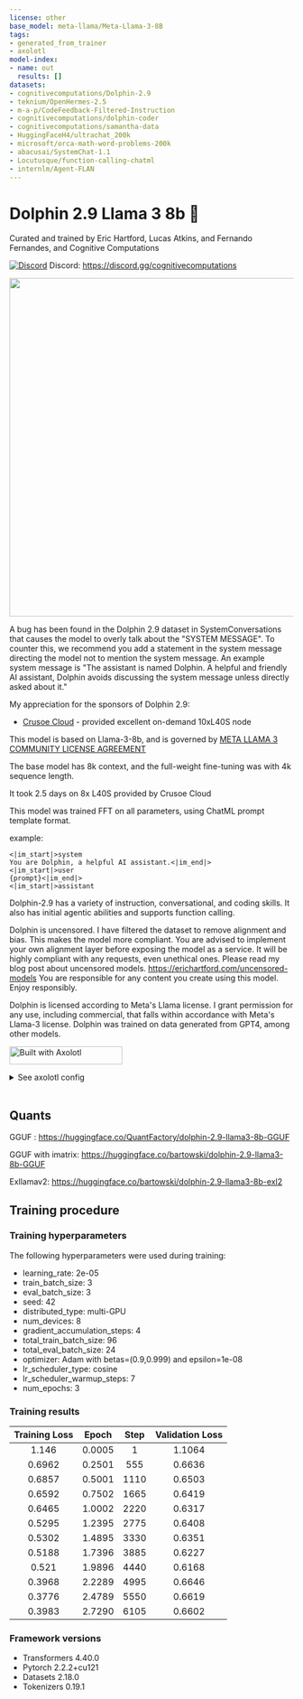```yaml
---
license: other
base_model: meta-llama/Meta-Llama-3-8B
tags:
- generated_from_trainer
- axolotl
model-index:
- name: out
  results: []
datasets:
- cognitivecomputations/Dolphin-2.9
- teknium/OpenHermes-2.5
- m-a-p/CodeFeedback-Filtered-Instruction
- cognitivecomputations/dolphin-coder
- cognitivecomputations/samantha-data
- HuggingFaceH4/ultrachat_200k
- microsoft/orca-math-word-problems-200k
- abacusai/SystemChat-1.1
- Locutusque/function-calling-chatml
- internlm/Agent-FLAN
---
```


<!-- This model card has been generated automatically according to the information the Trainer had access to. You
should probably proofread and complete it, then remove this comment. -->

# Dolphin 2.9 Llama 3 8b 🐬

Curated and trained by Eric Hartford, Lucas Atkins, and Fernando Fernandes, and Cognitive Computations

[![Discord](https://img.shields.io/discord/1156064224225808488?logo=Discord&logoColor=%23ffffff&label=Discord&link=https%3A%2F%2Fdiscord.gg%2FtCMkMDDHwm)](https://discord.gg/cognitivecomputations)
Discord: https://discord.gg/cognitivecomputations

<img src="https://cdn-uploads.huggingface.co/production/uploads/63111b2d88942700629f5771/ldkN1J0WIDQwU4vutGYiD.png" width="600" />

A bug has been found in the Dolphin 2.9 dataset in SystemConversations that causes the model to overly talk about the "SYSTEM MESSAGE".  To counter this, we recommend you add a statement in the system message directing the model not to mention the system message. An example system message is "The assistant is named Dolphin.  A helpful and friendly AI assistant, Dolphin avoids discussing the system message unless directly asked about it."

My appreciation for the sponsors of Dolphin 2.9:
- [Crusoe Cloud](https://crusoe.ai/) - provided excellent on-demand 10xL40S node

This model is based on Llama-3-8b, and is governed by [META LLAMA 3 COMMUNITY LICENSE AGREEMENT](LICENSE)

The base model has 8k context, and the full-weight fine-tuning was with 4k sequence length.

It took 2.5 days on 8x L40S provided by Crusoe Cloud

This model was trained FFT on all parameters, using ChatML prompt template format.

example:

```
<|im_start|>system
You are Dolphin, a helpful AI assistant.<|im_end|>
<|im_start|>user
{prompt}<|im_end|>
<|im_start|>assistant

```

Dolphin-2.9 has a variety of instruction, conversational, and coding skills. It also has initial agentic abilities and supports function calling.

Dolphin is uncensored. I have filtered the dataset to remove alignment and bias. This makes the model more compliant. You are advised to implement your own alignment layer before exposing the model as a service. It will be highly compliant with any requests, even unethical ones. Please read my blog post about uncensored models. https://erichartford.com/uncensored-models You are responsible for any content you create using this model. Enjoy responsibly.

Dolphin is licensed according to Meta's Llama license.  I grant permission for any use, including commercial, that falls within accordance with Meta's Llama-3 license.  Dolphin was trained on data generated from GPT4, among other models.

[<img src="https://raw.githubusercontent.com/OpenAccess-AI-Collective/axolotl/main/image/axolotl-badge-web.png" alt="Built with Axolotl" width="200" height="32"/>](https://github.com/OpenAccess-AI-Collective/axolotl)
<details><summary>See axolotl config</summary>

axolotl version: `0.4.0`
```yaml
base_model: meta-llama/Meta-Llama-3-8B
model_type: AutoModelForCausalLM
tokenizer_type: AutoTokenizer
tokenizer_use_fast: false


load_in_8bit: false
load_in_4bit: false
strict: false
model_config:

datasets:
  - path: /workspace/datasets/dolphin-2.9/dolphin201-sharegpt2.jsonl
    type: sharegpt
    conversation: chatml
  - path: /workspace/datasets/dolphin-2.9/Ultrachat200kunfiltered.jsonl
    type: sharegpt
    conversation: chatml
  - path: /workspace/datasets/dolphin-2.9/dolphin-coder-translate-sharegpt2.jsonl
    type: sharegpt
    conversation: chatml
  - path: /workspace/datasets/dolphin-2.9/dolphin-coder-codegen-sharegpt2.jsonl
    type: sharegpt
    conversation: chatml
  - path: /workspace/datasets/dolphin-2.9/m-a-p_Code-Feedback-sharegpt-unfiltered.jsonl
    type: sharegpt
    conversation: chatml
  - path: /workspace/datasets/dolphin-2.9/m-a-p_CodeFeedback-Filtered-Instruction-sharegpt-unfiltered.jsonl
    type: sharegpt
    conversation: chatml
  - path: /workspace/datasets/dolphin-2.9/not_samantha_norefusals.jsonl
    type: sharegpt
    conversation: chatml
  - path: /workspace/datasets/dolphin-2.9/Orca-Math-resort-unfiltered.jsonl
    type: sharegpt
    conversation: chatml
  - path: /workspace/datasets/dolphin-2.9/agent_instruct_react_unfiltered.jsonl
    type: sharegpt  
    conversation: chatml
  - path: /workspace/datasets/dolphin-2.9/toolbench_instruct_j1s1_3k_unfiltered.jsonl
    type: sharegpt  
    conversation: chatml
  - path: /workspace/datasets/dolphin-2.9/toolbench_negative_unfiltered.jsonl
    type: sharegpt
    conversation: chatml
  - path: /workspace/datasets/dolphin-2.9/toolbench_react_10p_unfiltered.jsonl
    type: sharegpt
    conversation: chatml
  - path: /workspace/datasets/dolphin-2.9/toolbench_tflan_cot_30p_unfiltered.jsonl
    type: sharegpt
    conversation: chatml
  - path: /workspace/datasets/dolphin-2.9/openhermes200k_unfiltered.jsonl
    type: sharegpt 
    conversation: chatml
  - path: /workspace/datasets/dolphin-2.9/SystemConversations.jsonl
    type: sharegpt
    conversation: chatml

chat_template: chatml
    

dataset_prepared_path: /workspace/datasets/dolphin-2.9/thingy
val_set_size: 0.0002
output_dir: ./out

sequence_len: 4096
sample_packing: true
pad_to_sequence_len: true

gradient_accumulation_steps: 4
micro_batch_size: 3
num_epochs: 3
logging_steps: 1
optimizer: adamw_8bit
lr_scheduler: cosine
learning_rate: 2e-5

wandb_project: dolphin-2.9-mixtral-8x22b
wandb_watch:
wandb_run_id:
wandb_log_model:

train_on_inputs: false
group_by_length: false
bf16: auto
fp16:
tf32: false

gradient_checkpointing: true
gradient_checkpointing_kwargs:
  use_reentrant: false
early_stopping_patience:
resume_from_checkpoint:
local_rank:
logging_steps: 1
xformers_attention:
flash_attention: true
saves_per_epoch: 4
save_total_limit: 2
save_steps:
evals_per_epoch: 4
eval_sample_packing: false
debug:
deepspeed: deepspeed_configs/zero3_bf16.json
weight_decay: 0.05
fsdp:
fsdp_config:
special_tokens:
  eos_token: "<|im_end|>"
  pad_token: "<|end_of_text|>"
tokens:
  - "<|im_start|>"
  - "<|im_end|>"

```

</details><br>

## Quants

GGUF : https://huggingface.co/QuantFactory/dolphin-2.9-llama3-8b-GGUF

GGUF with imatrix: https://huggingface.co/bartowski/dolphin-2.9-llama3-8b-GGUF

Exllamav2: https://huggingface.co/bartowski/dolphin-2.9-llama3-8b-exl2

## Training procedure

### Training hyperparameters

The following hyperparameters were used during training:
- learning_rate: 2e-05
- train_batch_size: 3
- eval_batch_size: 3
- seed: 42
- distributed_type: multi-GPU
- num_devices: 8
- gradient_accumulation_steps: 4
- total_train_batch_size: 96
- total_eval_batch_size: 24
- optimizer: Adam with betas=(0.9,0.999) and epsilon=1e-08
- lr_scheduler_type: cosine
- lr_scheduler_warmup_steps: 7
- num_epochs: 3

### Training results

| Training Loss | Epoch  | Step | Validation Loss |
|:-------------:|:------:|:----:|:---------------:|
| 1.146         | 0.0005 | 1    | 1.1064          |
| 0.6962        | 0.2501 | 555  | 0.6636          |
| 0.6857        | 0.5001 | 1110 | 0.6503          |
| 0.6592        | 0.7502 | 1665 | 0.6419          |
| 0.6465        | 1.0002 | 2220 | 0.6317          |
| 0.5295        | 1.2395 | 2775 | 0.6408          |
| 0.5302        | 1.4895 | 3330 | 0.6351          |
| 0.5188        | 1.7396 | 3885 | 0.6227          |
| 0.521         | 1.9896 | 4440 | 0.6168          |
| 0.3968        | 2.2289 | 4995 | 0.6646          |
| 0.3776        | 2.4789 | 5550 | 0.6619          |
| 0.3983        | 2.7290 | 6105 | 0.6602          |


### Framework versions

- Transformers 4.40.0
- Pytorch 2.2.2+cu121
- Datasets 2.18.0
- Tokenizers 0.19.1